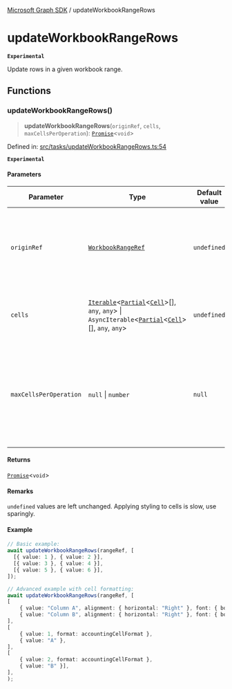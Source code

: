 [Microsoft Graph SDK](README.md) / updateWorkbookRangeRows

# updateWorkbookRangeRows

**`Experimental`**

Update rows in a given workbook range.

## Functions

### updateWorkbookRangeRows()

> **updateWorkbookRangeRows**(`originRef`, `cells`, `maxCellsPerOperation`): [`Promise`](https://developer.mozilla.org/docs/Web/JavaScript/Reference/Global_Objects/Promise)\<`void`\>

Defined in: [src/tasks/updateWorkbookRangeRows.ts:54](https://github.com/Future-Secure-AI/microsoft-graph/blob/main/src/tasks/updateWorkbookRangeRows.ts#L54)

**`Experimental`**

#### Parameters

| Parameter | Type | Default value | Description |
| ------ | ------ | ------ | ------ |
| `originRef` | [`WorkbookRangeRef`](WorkbookRange-1.md#workbookrangeref) | `undefined` | Reference to the workbook range to update. Only the upper-left cell is used as an origin point. |
| `cells` | [`Iterable`](https://www.typescriptlang.org/docs/handbook/iterators-and-generators.html#iterable-interface)\<[`Partial`](https://www.typescriptlang.org/docs/handbook/utility-types.html#partialtype)\<[`Cell`](Cell.md#cell)\>[], `any`, `any`\> \| `AsyncIterable`\<[`Partial`](https://www.typescriptlang.org/docs/handbook/utility-types.html#partialtype)\<[`Cell`](Cell.md#cell)\>[], `any`, `any`\> | `undefined` | Array of arrays of cells to update in the specified range. |
| `maxCellsPerOperation` | `null` \| `number` | `null` | Prescribe max cells to retrieve per operation. `null` automatically determines value. DO NOT SET EXCEPT FOR ADVANCED TUNING. |

#### Returns

[`Promise`](https://developer.mozilla.org/docs/Web/JavaScript/Reference/Global_Objects/Promise)\<`void`\>

#### Remarks

`undefined` values are left unchanged. Applying styling to cells is slow, use sparingly.

#### Example

```ts
// Basic example:
await updateWorkbookRangeRows(rangeRef, [
  [{ value: 1 }, { value: 2 }],
  [{ value: 3 }, { value: 4 }],
  [{ value: 5 }, { value: 6 }],
]);

// Advanced example with cell formatting:
await updateWorkbookRangeRows(rangeRef, [
[
	{ value: "Column A", alignment: { horizontal: "Right" }, font: { bold: true, color: "#ffffff" as Color }, fill: { color: "#000000" as Color } },
	{ value: "Column B", alignment: { horizontal: "Right" }, font: { bold: true, color: "#ffffff" as Color }, fill: { color: "#000000" as Color } },
],
[
	{ value: 1, format: accountingCellFormat },
	{ value: "A" },
],
[
	{ value: 2, format: accountingCellFormat },
	{ value: "B" }],
],
);
```
